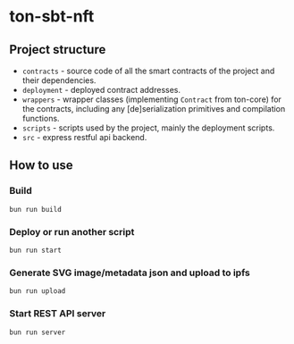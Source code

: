 # ton-sbt-nft

## Project structure

- `contracts` - source code of all the smart contracts of the project and their dependencies.
- `deployment` - deployed contract addresses.
- `wrappers` - wrapper classes (implementing `Contract` from ton-core) for the contracts, including any [de]serialization primitives and compilation functions.
- `scripts` - scripts used by the project, mainly the deployment scripts.
- `src` - express restful api backend.

## How to use

### Build

`bun run build`

### Deploy or run another script

`bun run start`

### Generate SVG image/metadata json and upload to ipfs

`bun run upload`

### Start REST API server

`bun run server`
